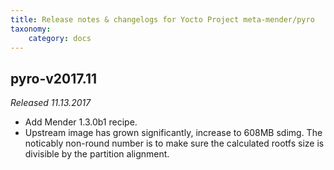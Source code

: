 ```yaml
---
title: Release notes & changelogs for Yocto Project meta-mender/pyro
taxonomy:
    category: docs
---
```


## pyro-v2017.11

_Released 11.13.2017_

* Add Mender 1.3.0b1 recipe.
* Upstream image has grown significantly, increase to 608MB sdimg.
  The noticably non-round number is to make sure the calculated rootfs
  size is divisible by the partition alignment.
